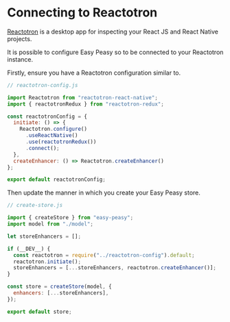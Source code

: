 # Connecting to Reactotron

[Reactotron](https://github.com/infinitered/reactotron) is a desktop app for inspecting your React JS and React Native projects.

It is possible to configure Easy Peasy so to be connected to your Reactotron instance.

Firstly, ensure you have a Reactotron configuration similar to.

```javascript
// reactotron-config.js

import Reactotron from "reactotron-react-native";
import { reactotronRedux } from "reactotron-redux";

const reactotronConfig = {
  initiate: () => {
    Reactotron.configure()
      .useReactNative()
      .use(reactotronRedux())
      .connect();
  },
  createEnhancer: () => Reactotron.createEnhancer()
};

export default reactotronConfig;
```

Then update the manner in which you create your Easy Peasy store.

```javascript
// create-store.js

import { createStore } from "easy-peasy";
import model from "./model";

let storeEnhancers = [];

if (__DEV__) {
  const reactotron = require("../reactotron-config").default;
  reactotron.initiate();
  storeEnhancers = [...storeEnhancers, reactotron.createEnhancer()];
}

const store = createStore(model, {
  enhancers: [...storeEnhancers],
});

export default store;
```